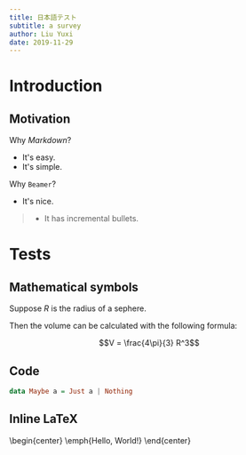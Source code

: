```yaml
---
title: 日本語テスト
subtitle: a survey
author: Liu Yuxi
date: 2019-11-29
---
```


# Introduction

## Motivation

Why *Markdown*?

- It's easy.
- It's simple.

Why `Beamer`?

- It's nice.
> - It has incremental bullets.

# Tests

## Mathematical symbols

Suppose $R$ is the radius of a sephere.

Then the volume can be calculated with the following formula:

$$V = \frac{4\pi}{3} R^3$$

## Code

```hs
data Maybe a = Just a | Nothing
```

## Inline LaTeX

\begin{center}
  \emph{Hello, World!}
\end{center}
